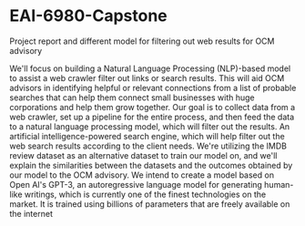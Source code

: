 # EAI-6980-Capstone
Project report and different model for filtering out web results for OCM advisory

We'll focus on building a Natural Language Processing (NLP)-based model to assist a web crawler filter out links or search results. This will aid OCM advisors in identifying helpful or relevant connections from a list of probable searches that can help them connect small businesses with huge corporations and help them grow together. Our goal is to collect data from a web crawler, set up a pipeline for the entire process, and then feed the data to a natural language processing model, which will filter out the results. An artificial intelligence-powered search engine, which will help filter out the web search results according to the client needs. We're utilizing the IMDB review dataset as an alternative dataset to train our model on, and we'll explain the similarities between the datasets and the outcomes obtained by our model to the OCM advisory. We intend to create a model based on Open AI's GPT-3, an autoregressive language model for generating human-like writings, which is currently one of the finest technologies on the market. It is trained using billions of parameters that are freely available on the internet
